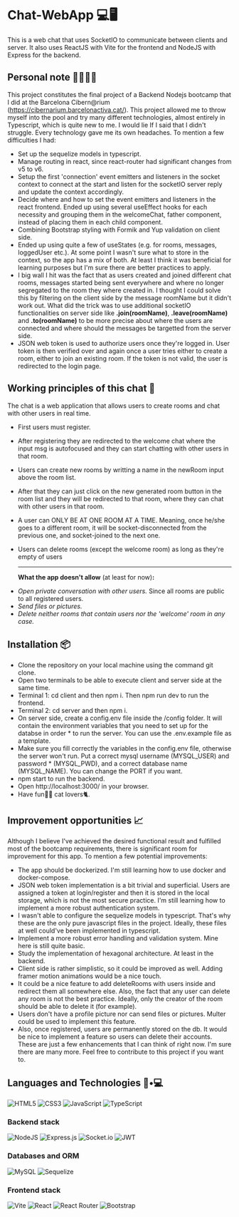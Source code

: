 # Chat-WebApp 💻🖥

This is a web chat that uses SocketIO to communicate between clients and server. It also uses ReactJS with Vite for the frontend and NodeJS with Express for the backend.

## Personal note 📝🙍🏻‍♂️

This project constitutes the final project of a Backend Nodejs bootcamp that I did at the Barcelona Cibern@rium (https://cibernarium.barcelonactiva.cat/). This project allowed me to throw myself into the pool and try many different technologies, almost entirely in Typescript, which is quite new to me. I would lie If I said that I didn't struggle. Every technology gave me its own headaches. To mention a few difficulties I had:

- Set up the sequelize models in typescript.
- Manage routing in react, since react-router had significant changes from v5 to v6.
- Setup the first 'connection' event emitters and listeners in the socket context to connect at the start and listen for the socketIO server reply and update the context accordingly.
- Decide where and how to set the event emitters and listeners in the react frontend. Ended up using several useEffect hooks for each necessity and grouping them in the welcomeChat, father component, instead of placing them in each child component.
- Combining Bootstrap styling with Formik and Yup validation on client side.
- Ended up using quite a few of useStates (e.g. for rooms, messages, loggedUser etc.). At some point I wasn't sure what to store in the context, so the app has a mix of both. At least I think it was beneficial for learning purposes but I'm sure there are better practices to apply.
- I big wall I hit was the fact that as users created and joined different chat rooms, messages started being sent everywhere and where no longer segregated to the room they where created in. I thought I could solve this by filtering on the client side by the message roomName but it didn't work out. What did the trick was to use additional socketIO functionalities on server side like **.join(roomName)**, **.leave(roomName)** and **.to(roomName)** to be more precise about where the users are connected and where should the messages be targetted from the server side.
- JSON web token is used to authorize users once they're logged in. User token is then verified over and again once a user tries either to create a room, either to join an existing room. If the token is not valid, the user is redirected to the login page.

## Working principles of this chat 📝

The chat is a web application that allows users to create rooms and chat with other users in real time.

- First users must register.
- After registering they are redirected to the welcome chat where the input msg is autofocused and they can start chatting with other users in that room.
- Users can create new rooms by writting a name in the newRoom input above the room list.
- After that they can just click on the new generated room button in the room list and they will be redirected to that room, where they can chat with other users in that room.
- A user can ONLY BE AT ONE ROOM AT A TIME. Meaning, once he/she goes to a different room, it will be socket-disconnected from the previous one, and socket-joined to the next one.
- Users can delete rooms (except the welcome room) as long as they're empty of users</br><hr>

  **What the app doesn't allow** (at least for now)**:**

* _Open private conversation with other users._ Since all rooms are public to all registered users.
* _Send files or pictures._
* _Delete neither rooms that contain users nor the 'welcome' room in any case._ </br>

## Installation 📦

- Clone the repository on your local machine using the command git clone.
- Open two terminals to be able to execute client and server side at the same time.
- Terminal 1: cd client and then npm i. Then npm run dev to run the frontend.
- Terminal 2: cd server and then npm i.
- On server side, create a config.env file inside the /config folder. It will contain the environment variables that you need to set up for the databse in order \* to run the server. You can use the .env.example file as a template.
- Make sure you fill correctly the variables in the config.env file, otherwise the server won't run. Put a correct mysql username (MYSQL_USER) and password \* (MYSQL_PWD), and a correct database name (MYSQL_NAME). You can change the PORT if you want.
- npm start to run the backend.
- Open http://localhost:3000/ in your browser.
- Have fun🎊🎉 cat lovers🐈.

## Improvement opportunities 📈

Although I believe I've achieved the desired functional result and fulfilled most of the bootcamp requirements, there is significant room for improvement for this app. To mention a few potential improvements:

- The app should be dockerized. I'm still learning how to use docker and docker-compose.
- JSON web token implementation is a bit trivial and superficial. Users are assigned a token at login/register and then it is stored in the local storage, which is not the most secure practice. I'm still learning how to implement a more robust authentication system.
- I wasn't able to configure the sequelize models in typescript. That's why these are the only pure javascript files in the project. Ideally, these files at well could've been implemented in typescript.
- Implement a more robust error handling and validation system. Mine here is still quite basic.
- Study the implementation of hexagonal architecture. At least in the backend.
- Client side is rather simplistic, so it could be improved as well. Adding framer motion animations would be a nice touch.
- It could be a nice feature to add deleteRooms with users inside and redirect them all somewhere else. Also, the fact that any user can delete any room is not the best practice. Ideally, only the creator of the room should be able to delete it (for example).
- Users don't have a profile picture nor can send files or pictures. Multer could be used to implement this feature.
- Also, once registered, users are permanently stored on the db. It would be nice to implement a feature so users can delete their accounts.</br>
  These are just a few enhancements that I can think of right now. I'm sure there are many more. Feel free to contribute to this project if you want to.

## Languages and Technologies 👦•💻

![HTML5](https://img.shields.io/badge/html5-%23E34F26.svg?style=for-the-badge&logo=html5&logoColor=white)
![CSS3](https://img.shields.io/badge/css3-%231572B6.svg?style=for-the-badge&logo=css3&logoColor=white)
![JavaScript](https://img.shields.io/badge/javascript-%23323330.svg?style=for-the-badge&logo=javascript&logoColor=%23F7DF1E)
![TypeScript](https://img.shields.io/badge/typescript-%23007ACC.svg?style=for-the-badge&logo=typescript&logoColor=white)

### Backend stack

![NodeJS](https://img.shields.io/badge/node.js-6DA55F?style=for-the-badge&logo=node.js&logoColor=white)
![Express.js](https://img.shields.io/badge/express.js-%23404d59.svg?style=for-the-badge&logo=express&logoColor=%2361DAFB)
![Socket.io](https://img.shields.io/badge/Socket.io-black?style=for-the-badge&logo=socket.io&badgeColor=010101)
![JWT](https://img.shields.io/badge/JWT-black?style=for-the-badge&logo=JSON%20web%20tokens)

### Databases and ORM

![MySQL](https://img.shields.io/badge/mysql-%2300f.svg?style=for-the-badge&logo=mysql&logoColor=white)
![Sequelize](https://img.shields.io/badge/Sequelize-52B0E7?style=for-the-badge&logo=Sequelize&logoColor=white)

### Frontend stack

![Vite](https://img.shields.io/badge/vite-%23646CFF.svg?style=for-the-badge&logo=vite&logoColor=white)
![React](https://img.shields.io/badge/react-%2320232a.svg?style=for-the-badge&logo=react&logoColor=%2361DAFB)
![React Router](https://img.shields.io/badge/React_Router-CA4245?style=for-the-badge&logo=react-router&logoColor=white)
![Bootstrap](https://img.shields.io/badge/bootstrap-%23563D7C.svg?style=for-the-badge&logo=bootstrap&logoColor=white)
